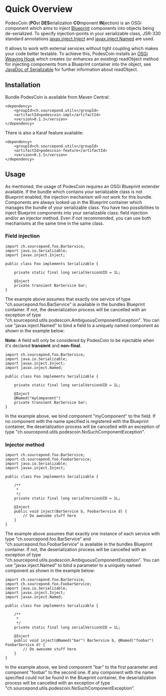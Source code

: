# Quick Overview
PodesCoin (**PO**st **DES**erialization **CO**mponent **IN**jection) is an OSGi component which aims to inject [Blueprint](https://www.ibm.com/developerworks/library/os-osgiblueprint/) components into objects being de-serialized. To specify injection-points in your serializable class, JSR-330 standard annotations [javax.inject.Inject](http://docs.oracle.com/javaee/7/api/javax/inject/Inject.html) and [javax.inject.Named](http://docs.oracle.com/javaee/7/api/javax/inject/Named.html) are used.

It allows to work with external services without tight coupling which makes your code better testable. To achieve this, PodesCoin installs an [OSGi Weaving Hook](https://osgi.org/javadoc/r4v43/core/org/osgi/framework/hooks/weaving/WeavingHook.html) which creates (or enhances an existing) readObject method for injecting components from a Blueprint container into the object, see [JavaDoc of Serializable](http://docs.oracle.com/javase/8/docs/api/java/io/Serializable.html) for further information about readObject.

## Installation
Bundle PodesCoin is available from Maven Central:

```
<dependency>
    <groupId>ch.sourcepond.utils</groupId>
    <artifactId>podescoin-impl</artifactId>
    <version>0.1.1</version>
</dependency>
```

There is also a Karaf feature available:

```
<dependency>
    <groupId>ch.sourcepond.utils</groupId>
    <artifactId>podescoin-feature</artifactId>
    <version>0.1.1</version>
</dependency>
```

## Usage
As mentioned, the usage of PodesCoin requires an OSGi Blueprint extender available. If the bundle which contains your serializable class is not Blueprint enabled, the injection mechanism will *not* work for this bundle. Components are always looked up in the Blueprint container which manages the bundle of your serializable class. You have two possibilities to inject Blueprint components into your serializable class: field injection and/or an injector method. Even if not recommended, you can use both mechanisms at the same time in the same class.

### Field injection

```
import ch.sourcepond.foo.BarService;
import java.io.Serializable;
import javax.inject.Inject;

public class Foo implements Serializable {

	private static final long serialVersionUID = 1L;

	@Inject
	private transient BarService bar;
}
```

The example above assumes that exactly one service of type "ch.sourcepond.foo.BarService" is available in the bundles Blueprint container. If not, the deserialization process will be cancelled with an exception of type "ch.sourcepond.utils.podescoin.AmbiguousComponentException". You can use "javax.inject.Named" to bind a field to a uniquely named component as shown in the example below:

**Note:** A field will only be considered by PodesCoin to be injectable when it's declared **transient** and **non-final**.

```
import ch.sourcepond.foo.BarService;
import java.io.Serializable;
import javax.inject.Inject;
import javax.inject.Named;

public class Foo implements Serializable {

	private static final long serialVersionUID = 1L;

	@Inject
	@Named("myComponent")
	private transient BarService bar;
}
```

In the example above, we bind component "myComponent" to the field. If no component with the name specified is registered with the Blueprint container, the deserialization process will be cancelled with an exception of type "ch.sourcepond.utils.podescoin.NoSuchComponentException".

### Injector method

```
import ch.sourcepond.foo.BarService;
import ch.sourcepond.foo.FoobarService;
import java.io.Serializable;
import javax.inject.Inject;

public class Foo implements Serializable {

	/**
	 * 
	 */
	private static final long serialVersionUID = 1L;

	@Inject
	public void inject(BarService b, FoobarService d) {
		// Do awesome stuff here 
	}
}
```

The example above assumes that exactly one instance of each service with type "ch.sourcepond.foo.BarService" and "ch.sourcepond.foo.FoobarService" is available in the bundles Blueprint container. If not, the deserialization process will be cancelled with an exception of type "ch.sourcepond.utils.podescoin.AmbiguousComponentException". You can use "javax.inject.Named" to bind a parameter to a uniquely named component as shown in the example below:

```
import ch.sourcepond.foo.BarService;
import ch.sourcepond.foo.FoobarService;
import java.io.Serializable;
import javax.inject.Inject;
import javax.inject.Named;

public class Foo implements Serializable {

	/**
	 * 
	 */
	private static final long serialVersionUID = 1L;

	@Inject
	public void inject(@Named("bar") BarService b, @Named("foobar") FoobarService d) {
		// Do awesome stuff here 
	}
}
```

In the example above, we bind component "bar" to the first parameter and component "foobar" to the second one. If any component with the name specified could not be found in the Blueprint container, the deserialization process will be cancelled with an exception of type "ch.sourcepond.utils.podescoin.NoSuchComponentException".